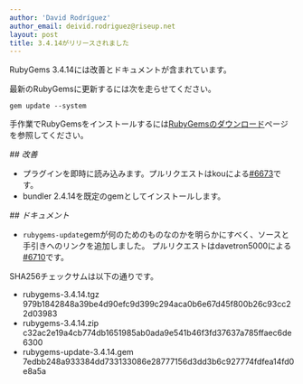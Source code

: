 ```yaml
---
author: 'David Rodríguez'
author_email: deivid.rodriguez@riseup.net
layout: post
title: 3.4.14がリリースされました
---
```


RubyGems 3.4.14には改善とドキュメントが含まれています。

最新のRubyGemsに更新するには次を走らせてください。

    gem update --system

手作業でRubyGemsをインストールするには[RubyGemsのダウンロード][download]ページを参照してください。


_## 改善_

* プラグインを即時に読み込みます。プルリクエストはkouによる[#6673](https://github.com/rubygems/rubygems/pull/6673)です。
* bundler 2.4.14を既定のgemとしてインストールします。

_## ドキュメント_

* `rubygems-update`gemが何のためのものなのかを明らかにすべく、ソースと手引きへのリンクを追加しました。
  プルリクエストはdavetron5000による[#6710](https://github.com/rubygems/rubygems/pull/6710)です。


SHA256チェックサムは以下の通りです。

* rubygems-3.4.14.tgz
  979b1842848a39be4d90efc9d399c294aca0b6e67d45f800b26c93cc22d03983
* rubygems-3.4.14.zip  
  c32ac2e19a4cb774db1651985ab0ada9e541b46f3fd37637a785ffaec6de6300
* rubygems-update-3.4.14.gem  
  7edbb248a933384dd733133086e28777156d3dd3b6c927774fdfea14fd0e8a5a


[download]: https://rubygems.org/pages/download

